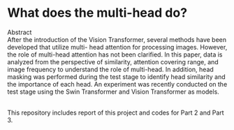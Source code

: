 # What does the multi-head do?

Abstract <br>
After the introduction of the Vision Transformer, several methods have been developed that utilize multi- head attention for processing images. However, the role of multi-head attention has not been clarified. In this paper, data is analyzed from the perspective of similarity, attention covering range, and image frequency to understand the role of multi-head. In addition, head masking was performed during the test stage to identify head similarity and the importance of each head. An experiment was recently conducted on the test stage using the Swin Transformer and Vision Transformer as models.

<br>
This repository includes report of this project and codes for Part 2 and Part 3.
